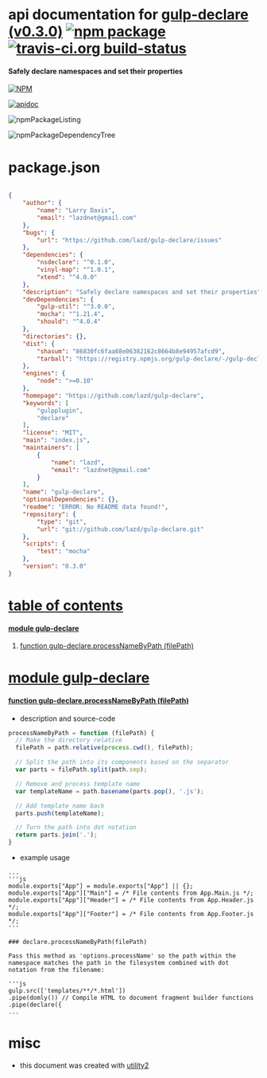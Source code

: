 # api documentation for  [gulp-declare (v0.3.0)](https://github.com/lazd/gulp-declare)  [![npm package](https://img.shields.io/npm/v/npmdoc-gulp-declare.svg?style=flat-square)](https://www.npmjs.org/package/npmdoc-gulp-declare) [![travis-ci.org build-status](https://api.travis-ci.org/npmdoc/node-npmdoc-gulp-declare.svg)](https://travis-ci.org/npmdoc/node-npmdoc-gulp-declare)
#### Safely declare namespaces and set their properties

[![NPM](https://nodei.co/npm/gulp-declare.png?downloads=true)](https://www.npmjs.com/package/gulp-declare)

[![apidoc](https://npmdoc.github.io/node-npmdoc-gulp-declare/build/screenCapture.buildNpmdoc.browser._2Fhome_2Ftravis_2Fbuild_2Fnpmdoc_2Fnode-npmdoc-gulp-declare_2Ftmp_2Fbuild_2Fapidoc.html.png)](https://npmdoc.github.io/node-npmdoc-gulp-declare/build/apidoc.html)

![npmPackageListing](https://npmdoc.github.io/node-npmdoc-gulp-declare/build/screenCapture.npmPackageListing.svg)

![npmPackageDependencyTree](https://npmdoc.github.io/node-npmdoc-gulp-declare/build/screenCapture.npmPackageDependencyTree.svg)



# package.json

```json

{
    "author": {
        "name": "Larry Davis",
        "email": "lazdnet@gmail.com"
    },
    "bugs": {
        "url": "https://github.com/lazd/gulp-declare/issues"
    },
    "dependencies": {
        "nsdeclare": "^0.1.0",
        "vinyl-map": "^1.0.1",
        "xtend": "^4.0.0"
    },
    "description": "Safely declare namespaces and set their properties",
    "devDependencies": {
        "gulp-util": "^3.0.0",
        "mocha": "^1.21.4",
        "should": "^4.0.4"
    },
    "directories": {},
    "dist": {
        "shasum": "86830fc6faa88e06382162c8664b8e94957afcd9",
        "tarball": "https://registry.npmjs.org/gulp-declare/-/gulp-declare-0.3.0.tgz"
    },
    "engines": {
        "node": ">=0.10"
    },
    "homepage": "https://github.com/lazd/gulp-declare",
    "keywords": [
        "gulpplugin",
        "declare"
    ],
    "license": "MIT",
    "main": "index.js",
    "maintainers": [
        {
            "name": "lazd",
            "email": "lazdnet@gmail.com"
        }
    ],
    "name": "gulp-declare",
    "optionalDependencies": {},
    "readme": "ERROR: No README data found!",
    "repository": {
        "type": "git",
        "url": "git://github.com/lazd/gulp-declare.git"
    },
    "scripts": {
        "test": "mocha"
    },
    "version": "0.3.0"
}
```



# <a name="apidoc.tableOfContents"></a>[table of contents](#apidoc.tableOfContents)

#### [module gulp-declare](#apidoc.module.gulp-declare)
1.  [function <span class="apidocSignatureSpan">gulp-declare.</span>processNameByPath (filePath)](#apidoc.element.gulp-declare.processNameByPath)



# <a name="apidoc.module.gulp-declare"></a>[module gulp-declare](#apidoc.module.gulp-declare)

#### <a name="apidoc.element.gulp-declare.processNameByPath"></a>[function <span class="apidocSignatureSpan">gulp-declare.</span>processNameByPath (filePath)](#apidoc.element.gulp-declare.processNameByPath)
- description and source-code
```javascript
processNameByPath = function (filePath) {
  // Make the directory relative
  filePath = path.relative(process.cwd(), filePath);

  // Split the path into its components based on the separator
  var parts = filePath.split(path.sep);

  // Remove and process template name
  var templateName = path.basename(parts.pop(), '.js');

  // Add template name back
  parts.push(templateName);

  // Turn the path into dot notation
  return parts.join('.');
}
```
- example usage
```shell
...
'''js
module.exports["App"] = module.exports["App"] || {};
module.exports["App"]["Main"] = /* File contents from App.Main.js */;
module.exports["App"]["Header"] = /* File contents from App.Header.js */;
module.exports["App"]["Footer"] = /* File contents from App.Footer.js */;
'''

### declare.processNameByPath(filePath)

Pass this method as 'options.processName' so the path within the namespace matches the path in the filesystem combined with dot
notation from the filename:

'''js
gulp.src(['templates/**/*.html'])
.pipe(domly()) // Compile HTML to document fragment builder functions
.pipe(declare({
...
```



# misc
- this document was created with [utility2](https://github.com/kaizhu256/node-utility2)
